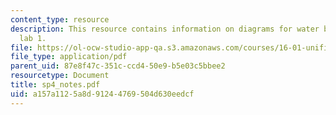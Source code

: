 ```yaml
---
content_type: resource
description: This resource contains information on diagrams for water bottle rocket
  lab 1.
file: https://ol-ocw-studio-app-qa.s3.amazonaws.com/courses/16-01-unified-engineering-i-ii-iii-iv-fall-2005-spring-2006/a157a1125a8d91244769504d630eedcf_sp4_notes.pdf
file_type: application/pdf
parent_uid: 87e8f47c-351c-ccd4-50e9-b5e03c5bbee2
resourcetype: Document
title: sp4_notes.pdf
uid: a157a112-5a8d-9124-4769-504d630eedcf
---
```


